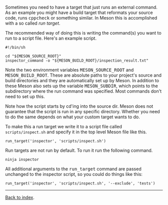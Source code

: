 Sometimes you need to have a target that just runs an external command. As an example you might have a build target that reformats your source code, runs <tt>cppcheck</tt> or something similar. In Meson this is accomplished with a so called *run target*.

The recommended way of doing this is writing the command(s) you want to run to a script file. Here's an example script.

    #!/bin/sh

    cd "${MESON_SOURCE_ROOT}"
    inspector_command -o "${MESON_BUILD_ROOT}/inspection_result.txt"

Note the two environment variables <tt>MESON_SOURCE_ROOT</tt> and <tt>MESON_BUILD_ROOT</tt>. These are absolute paths to your project's source and build directories and they are automatically set up by Meson. In addition to these Meson also sets up the variable <tt>MESON_SUBDIR</tt>, which points to the subdirectory where the run command was specified. Most commands don't need to set up this.

Note how the script starts by cd'ing into the source dir. Meson does not guarantee that the script is run in any specific directory. Whether you need to do the same depends on what your custom target wants to do.

To make this a run target we write it to a script file called `scripts/inspect.sh` and specify it in the top level Meson file like this.

    run_target('inspector', 'scripts/inspect.sh')

Run targets are not run by default. To run it run the following command.

    ninja inspector

All additional arguments to the <tt>run_target</tt> command are passed unchanged to the inspector script, so you could do things like this:

    run_target('inspector', 'scripts/inspect.sh', '--exclude', 'tests')

---

[Back to index](Manual).
